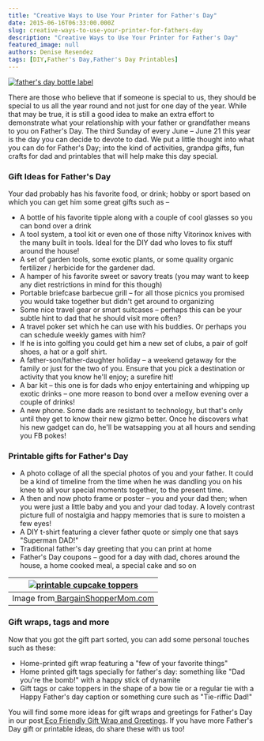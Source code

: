 ```yaml
---
title: "Creative Ways to Use Your Printer for Father's Day"
date: 2015-06-16T06:33:00.000Z
slug: creative-ways-to-use-your-printer-for-fathers-day
description: "Creative Ways to Use Your Printer for Father's Day"
featured_image: null
authors: Denise Resendez
tags: [DIY,Father's Day,Father's Day Printables]
---
```


[![father's day bottle label ](/blog/images/creative-printer-ideas-fathers-day.jpg "Creative Ways Use to Your Printer for Father's Day")](/blog/images/creative-printer-ideas-fathers-day.jpg)

There are those who believe that if someone is special to us, they should be special to us all the year round and not just for one day of the year. While that may be true, it is still a good idea to make an extra effort to demonstrate what your relationship with your father or grandfather means to you on Father's Day. The third Sunday of every June – June 21 this year is the day you can decide to devote to dad. We put a little thought into what you can do for Father's Day; into the kind of activities, grandpa gifts, fun crafts for dad and printables that will help make this day special.

### Gift Ideas for Father's Day

Your dad probably has his favorite food, or drink; hobby or sport based on which you can get him some great gifts such as –

* A bottle of his favorite tipple along with a couple of cool glasses so you can bond over a drink
* A tool system, a tool kit or even one of those nifty Vitorinox knives with the many built in tools. Ideal for the DIY dad who loves to fix stuff around the house!
* A set of garden tools, some exotic plants, or some quality organic fertilizer / herbicide for the gardener dad.
* A hamper of his favorite sweet or savory treats (you may want to keep any diet restrictions in mind for this though)
* Portable briefcase barbecue grill – for all those picnics you promised you would take together but didn't get around to organizing
* Some nice travel gear or smart suitcases – perhaps this can be your subtle hint to dad that he should visit more often?
* A travel poker set which he can use with his buddies. Or perhaps you can schedule weekly games with him?
* If he is into golfing you could get him a new set of clubs, a pair of golf shoes, a hat or a golf shirt.
* A father-son/father-daughter holiday – a weekend getaway for the family or just for the two of you. Ensure that you pick a destination or activity that you know he'll enjoy; a surefire hit!
* A bar kit – this one is for dads who enjoy entertaining and whipping up exotic drinks – one more reason to bond over a mellow evening over a couple of drinks!
* A new phone. Some dads are resistant to technology, but that's only until they get to know their new gizmo better. Once he discovers what his new gadget can do, he'll be watsapping you at all hours and sending you FB pokes!

### Printable gifts for Father's Day

* A photo collage of all the special photos of you and your father. It could be a kind of timeline from the time when he was dandling you on his knee to all your special moments together, to the present time.
* A then and now photo frame or poster – you and your dad then; when you were just a little baby and you and your dad today. A lovely contrast picture full of nostalgia and happy memories that is sure to moisten a few eyes!
* A DIY t-shirt featuring a clever father quote or simply one that says "Superman DAD!"
* Traditional father's day greeting that you can print at home
* Father's Day coupons – good for a day with dad, chores around the house, a home cooked meal, a special cake and so on

| [![printable cupcake toppers](/blog/images/BargainShopperMom-Free-Printables-Fathers-Day-Cupcake-Toppers-e1370131082705.jpg "Father's Day Free Printable Cupcake Toppers ")](/blog/images/BargainShopperMom-Free-Printables-Fathers-Day-Cupcake-Toppers-e1370131082705.jpg) |
| --------------------------------------------------------------------------------------------------------------------------------------------------------------------------------------------------------------------------------------------------------------------------- |
| Image from[ BargainShopperMom.com](http://everydaysavvy.com/diy-quick-easy-fathers-day-gift-free-printables-necktie-bottle-tage-cupcake-toppers/#%5Fa5y%5Fp=1797256)                                                                                                        |

### Gift wraps, tags and more

Now that you got the gift part sorted, you can add some personal touches such as these:

* Home-printed gift wrap featuring a "few of your favorite things"
* Home printed gift tags specially for father's day: something like "Dad you're the bomb!" with a happy stick of dynamite
* Gift tags or cake toppers in the shape of a bow tie or a regular tie with a Happy Father's day caption or something cure such as "Tie-riffic Dad!"

You will find some more ideas for gift wraps and greetings for Father's Day in our post[ Eco Friendly Gift Wrap and Greetings](https://www.comboink.com/blog/green-diy-projects-using-your-printer/). If you have more Father's Day gift or printable ideas, do share these with us too!